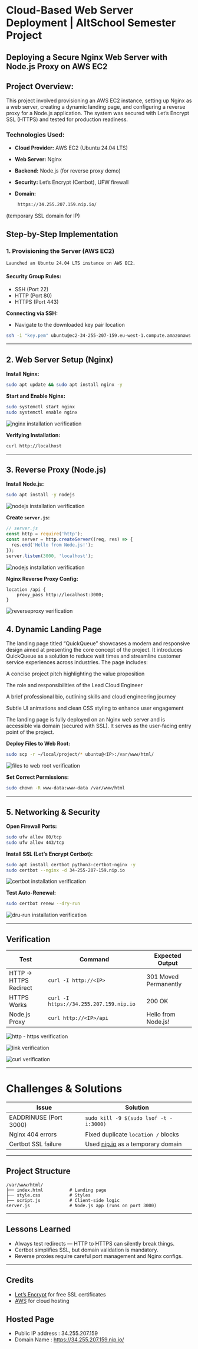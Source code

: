 # Cloud-Based Web Server Deployment | AltSchool Semester Project
## Deploying a Secure Nginx Web Server with Node.js Proxy on AWS EC2
## Project Overview: 
 This project involved provisioning an AWS EC2 instance, setting up Nginx as a web server, creating a dynamic landing page, and configuring a reverse proxy for a Node.js application. The system was secured with Let’s Encrypt SSL (HTTPS) and tested for production readiness.

 ### Technologies Used:
 - **Cloud Provider:** AWS EC2 (Ubuntu 24.04 LTS)
 - **Web Server:** Nginx
 - **Backend:** Node.js (for reverse proxy demo)
 - **Security:** Let’s Encrypt (Certbot), UFW firewall
 - **Domain:** 
 
    ```bash
     https://34.255.207.159.nip.io/
     ``` 
 (temporary SSL domain for IP)

 ##  Step-by-Step Implementation
 ### 1. Provisioning the Server (AWS EC2)
    Launched an Ubuntu 24.04 LTS instance on AWS EC2.


 ####   Security Group Rules:
 - SSH (Port 22)  
- HTTP (Port 80)  
- HTTPS (Port 443)

**Connecting via SSH:**
-  Navigate to the downloaded key pair location 

```bash
ssh -i "key.pem" ubuntu@ec2-34-255-207-159.eu-west-1.compute.amazonaws.com
```

---

## 2. Web Server Setup (Nginx)
**Install Nginx:**

```bash
sudo apt update && sudo apt install nginx -y
```

**Start and Enable Nginx:**
```bash
sudo systemctl start nginx
sudo systemctl enable nginx
```

![nginx installation verification](./images/nginx.png)

**Verifying  Installation:**
```bash
curl http://localhost
```
---

## 3. Reverse Proxy (Node.js)

**Install Node.js:**

```bash
sudo apt install -y nodejs
```

![nodejs installation verification](./images/nodejs.png)

**Create `server.js`:**

```js
// server.js
const http = require('http');
const server = http.createServer((req, res) => {
  res.end('Hello from Node.js!');
});
server.listen(3000, 'localhost');
```

![nodejs installation verification](./images/server.js.png)

**Nginx Reverse Proxy Config:**
```nginx
location /api {
    proxy_pass http://localhost:3000;
}
```

![reverseproxy verification](./images/reverseproxy.png)

## 4. Dynamic Landing Page

The landing page titled “QuickQueue” showcases a modern and responsive design aimed at presenting the core concept of the project. It introduces QuickQueue as a solution to reduce wait times and streamline customer service experiences across industries. The page includes:

A concise project pitch highlighting the value proposition

The role and responsibilities of the Lead Cloud Engineer 

A brief professional bio, outlining  skills and cloud engineering journey

Subtle UI animations and clean CSS styling to enhance user engagement

The landing page is fully deployed on an Nginx web server and is accessible via domain (secured with SSL). It serves as the user-facing entry point of the project.

**Deploy Files to Web Root:**

```bash
sudo scp -r ~/local/project/* ubuntu@<IP>:/var/www/html/
```

![files to web root  verification](./images/webroot.png)

**Set Correct Permissions:**

```bash
sudo chown -R www-data:www-data /var/www/html
```

---

## 5. Networking & Security

**Open Firewall Ports:**

```bash
sudo ufw allow 80/tcp
sudo ufw allow 443/tcp
```

**Install SSL (Let’s Encrypt Certbot):**

```bash
sudo apt install certbot python3-certbot-nginx -y
sudo certbot --nginx -d 34-255-207-159.nip.io
```
![certbot installation verification](/images/certbot.png)

**Test Auto-Renewal:**

```bash
sudo certbot renew --dry-run
```
![dru-run installation verification](./images/dry-run.png)

---

## Verification

| Test                  | Command                             | Expected Output              |
|-----------------------|--------------------------------------|------------------------------|
| HTTP → HTTPS Redirect | `curl -I http://<IP>`                | 301 Moved Permanently        |
| HTTPS Works           | `curl -I https://34.255.207.159.nip.io` | 200 OK                    |
| Node.js Proxy         | `curl http://<IP>/api`               | Hello from Node.js!          |

![http - https verification](./images/ipver.png)


![link verification](./images/domainname.png)

![curl verification](./images/curl.png)


---

#  Challenges & Solutions

| Issue                     | Solution                                           |
|---------------------------|----------------------------------------------------|
| EADDRINUSE (Port 3000)    | `sudo kill -9 $(sudo lsof -t -i:3000)`             |
| Nginx 404 errors          | Fixed duplicate `location /` blocks                |
| Certbot SSL failure       | Used [nip.io](https://nip.io) as a temporary domain |

---

##  Project Structure

```text
/var/www/html/
├── index.html          # Landing page
├── style.css           # Styles
├── script.js           # Client-side logic
server.js               # Node.js app (runs on port 3000)
```

---

##  Lessons Learned

- Always test redirects — HTTP to HTTPS can silently break things.
- Certbot simplifies SSL, but domain validation is mandatory.
- Reverse proxies require careful port management and Nginx configs.

---

##  Credits
 
- [Let’s Encrypt](https://letsencrypt.org) for free SSL certificates  
- [AWS](https://aws.amazon.com) for cloud hosting

## Hosted Page 

- Public IP address : 34.255.207.159
- Domain Name : https://34.255.207.159.nip.io/













